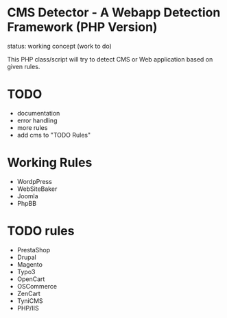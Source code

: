 CMS Detector - A Webapp Detection Framework (PHP Version)
=========================================================
status: working concept (work to do)

This PHP class/script will try to detect CMS or Web application based on given rules.


TODO
====
* documentation
* error handling
* more rules
* add cms to "TODO Rules"


Working Rules
=============
* WordpPress
* WebSiteBaker
* Joomla
* PhpBB

TODO rules
==========
* PrestaShop
* Drupal
* Magento
* Typo3
* OpenCart
* OSCommerce
* ZenCart
* TyniCMS
* PHP/IIS
